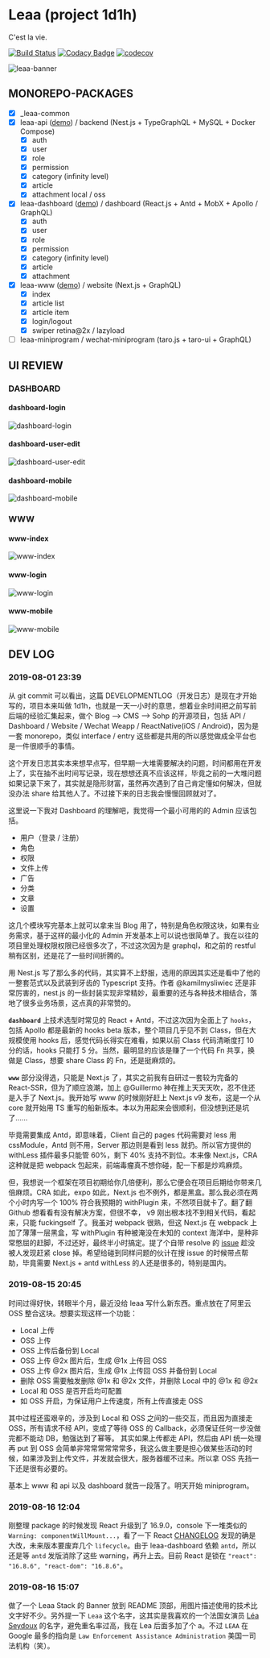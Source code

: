 # Leaa (project 1d1h)

C'est la vie.

[![Build Status](https://travis-ci.com/SolidZORO/leaa.svg?token=dp93c7BFxq7zs1iT4qaM&branch=master)](https://travis-ci.com/SolidZORO/leaa)
[![Codacy Badge](https://api.codacy.com/project/badge/Grade/4443217249ea4bbe8e057c691de4b0cd)](https://www.codacy.com?utm_source=github.com&utm_medium=referral&utm_content=SolidZORO/leaa&utm_campaign=Badge_Grade)
[![codecov](https://codecov.io/gh/SolidZORO/leaa/branch/master/graph/badge.svg?token=gdOhbSjkRy)](https://codecov.io/gh/SolidZORO/leaa)

![leaa-banner](./designs/ui/leaa-banner-github.png)

## **MONOREPO-PACKAGES**

- [x] \_leaa-common
- [x] leaa-api ([demo](https://test-leaa-api.herokuapp.com)) / backend (Nest.js + TypeGraphQL + MySQL + Docker Compose)
  - [x] auth
  - [x] user
  - [x] role
  - [x] permission
  - [x] category (infinity level)
  - [x] article
  - [x] attachment local / oss
- [x] leaa-dashboard ([demo](https://test-leaa-dashboard.herokuapp.com)) / dashboard (React.js + Antd + MobX + Apollo / GraphQL)
  - [x] auth
  - [x] user
  - [x] role
  - [x] permission
  - [x] category (infinity level)
  - [x] article
  - [x] attachment
- [x] leaa-www ([demo](https://test-leaa-www.herokuapp.com)) / website (Next.js + GraphQL)
  - [x] index
  - [x] article list
  - [x] article item
  - [x] login/logout
  - [x] swiper retina@2x / lazyload
- [ ] leaa-miniprogram / wechat-miniprogram (taro.js + taro-ui + GraphQL)

## **UI REVIEW**

### DASHBOARD

#### dashboard-login

![dashboard-login](./designs/ui/dashboard-login.png)

#### dashboard-user-edit

![dashboard-user-edit](./designs/ui/dashboard-user-edit.png)

#### dashboard-mobile

![dashboard-mobile](./designs/ui/dashboard-mobile.png)

### WWW

#### www-index

![www-index](./designs/ui/www-index.png)

#### www-login

![www-login](./designs/ui/www-login.png)

#### www-mobile

![www-mobile](./designs/ui/www-mobile.png)

## **DEV LOG**

### 2019-08-01 23:39

从 git commit 可以看出，这篇 DEVELOPMENTLOG（开发日志）是现在才开始写的，项目本来叫做 1d1h，也就是一天一小时的意思，想着业余时间把之前写前后端的经验汇集起来，做个 Blog --> CMS --> Sohp 的开源项目，包括 API / Dashboard / Website / Wechat Weapp / ReactNative(iOS / Android)，因为是一套 monorepo，类似 interface / entry 这些都是共用的所以感觉做成全平台也是一件很顺手的事情。

这个开发日志其实本来想早点写，但早期一大堆需要解决的问题，时间都用在开发上了，实在抽不出时间写记录，现在想想还真不应该这样，毕竟之前的一大堆问题如果记录下来了，其实就是隐形财富，虽然再次遇到了自己肯定懂如何解决，但就没办法 share 给其他人了。不过接下来的日志我会慢慢回顾就对了。

这里说一下我对 Dashboard 的理解吧，我觉得一个最小可用的的 Admin 应该包括。

- 用户（登录 / 注册）
- 角色
- 权限
- 文件上传
- 广告
- 分类
- 文章
- 设置

这几个模块写完基本上就可以拿来当 Blog 用了，特别是角色权限这块，如果有业务需求，基于这样的最小化的 Admin 开发基本上可以说也很简单了。我在以往的项目里处理权限权限已经很多次了，不过这次因为是 graphql，和之前的 restful 稍有区别，还是花了一些时间折腾的。

用 Nest.js 写了那么多的代码，其实算不上舒服，选用的原因其实还是看中了他的一整套范式以及武装到牙齿的 Typescript 支持。作者 @kamilmysliwiec 还是非常厉害的，nest.js 的一些封装实现非常精妙，最重要的还与各种技术相结合，落地了很多业务场景，这点真的非常赞的。

**`dashboard`** 上技术选型时常见的 React + Antd，不过这次因为全面上了 `hooks`，包括 Apollo 都是最新的 hooks beta 版本，整个项目几乎见不到 Class，但在大规模使用 hooks 后，感觉代码长得实在难看，如果以前 Class 代码清晰度打 10 分的话，hooks 只能打 5 分。当然，最明显的应该是赚了一个代码 Fn 共享，换做是 Class，想要 share Class 的 Fn，还是挺麻烦的。

**`www`** 部分没得选，只能是 Next.js 了，其实之前我有自研过一套较为完备的 React-SSR，但为了顺应浪潮，加上 @Guillermo 神在推上天天天吹，忍不住还是入手了 Next.js。我开始写 www 的时候刚好赶上 Next.js v9 发布，这是一个从 core 就开始用 TS 重写的船新版本。本以为用起来会很顺利，但没想到还是坑了……

毕竟需要集成 Antd，即意味着，Client 自己的 pages 代码需要对 less 用 cssModule，Antd 则不用，Server 那边则是看到 less 就扔。所以官方提供的 withLess 插件最多只能管 60%，剩下 40% 支持不到位。本来像 Next.js，CRA 这种就是把 webpack 包起来，前端毒瘤真不想你碰，配一下都是炒鸡麻烦。

但，我想说一个框架在项目初期给你几倍便利，那么它便会在项目后期给你带来几倍麻烦。CRA 如此，expo 如此，Next.js 也不例外，都是黑盒。那么我必须在两个小时内写一个 100% 符合我预期的 withPlugin 来，不然项目就卡了。翻了翻 Github 想看看有没有解决方案，但很不幸， v9 刚出根本找不到相关代码，看起来，只能 fuckingself 了。我虽对 webpack 很熟，但这 Next.js 在 webpack 上加了薄薄一层黑盒，写 withPlugin 有种被淹没在未知的 context 海洋中，是种非常憋屈的赶脚，不过还好，最终半小时搞定。提了个自带 resolve 的 [issue](https://github.com/zeit/next.js/issues/8054) 趁没被人发现赶紧 close 掉。希望给碰到同样问题的伙计在搜 issue 的时候带点帮助，毕竟需要 Next.js + antd withLess 的人还是很多的，特别是国内。

### 2019-08-15 20:45

时间过得好快，转眼半个月，最近没给 leaa 写什么新东西。重点放在了阿里云 OSS 整合这块。想要实现这样一个功能：

- Local 上传
- OSS 上传
- OSS 上传后备份到 Local
- OSS 上传 @2x 图片后，生成 @1x 上传回 OSS
- OSS 上传 @2x 图片后，生成 @1x 上传回 OSS 并备份到 Local
- 删除 OSS 需要触发删除 @1x 和 @2x 文件，并删除 Local 中的 @1x 和 @2x
- Local 和 OSS 是否开启均可配置
- 如 OSS 开启，为保证用户上传速度，所有上传直接走 OSS

其中过程还蛮艰辛的，涉及到 Local 和 OSS 之间的一些交互，而且因为直接走 OSS，所有请求不经 API，变成了等待 OSS 的 Callback，必须保证任何一步没做完都不能动 DB，勉强达到了幂等。
其实如果上传都走 API，然后由 API 统一处理再 put 到 OSS 会简单非常常常常常常多，我这么做主要是担心做某些活动的时候，如果涉及到上传文件，并发就会很大，服务器缓不过来。所以拿 OSS 先挡一下还是很有必要的。

基本上 www 和 api 以及 dashboard 就告一段落了。明天开始 miniprogram。

### 2019-08-16 12:04

刚整理 package 的时候发现 React 升级到了 16.9.0，console 下一堆类似的 `Warning: componentWillMount...`，看了一下 React [CHANGELOG](https://github.com/facebook/react/blob/master/CHANGELOG.md#1690-august-8-2019) 发现的确是大改，未来版本要废弃几个 `lifecycle`。由于 leaa-dashboard 依赖 `antd`，所以还是等 `antd` 发版消除了这些 warning，再升上去。目前 React 是锁在 `"react": "16.8.6", "react-dom": "16.8.6"`。

### 2019-08-16 15:07

做了一个 Leaa Stack 的 Banner 放到 README 顶部，用图片描述使用的技术比文字好不少。另外提一下 `Leaa` 这个名字，这其实是我喜欢的一个法国女演员 [Léa Seydoux](https://zh.wikipedia.org/zh/%E8%95%BE%E9%9B%85%C2%B7%E7%91%9F%E6%9D%9C) 的名字，避免重名率过高，我在 Lea 后面多加了个 a。不过 `LEAA` 在 Google 最多的指向是 `Law Enforcement Assistance Administration` 美国一司法机构（笑）。 
